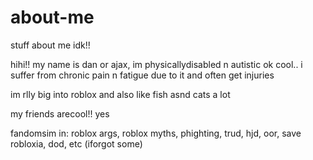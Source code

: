 # about-me
stuff about me idk!!

hihi!! my name is dan or ajax, im physicallydisabled n autistic ok cool.. i suffer from chronic pain n fatigue due to it and often get injuries

im rlly big into roblox and also like fish asnd cats a lot

my friends arecool!! yes

fandomsim in: roblox args, roblox myths, phighting, trud, hjd, oor, save robloxia, dod, etc (iforgot some)
